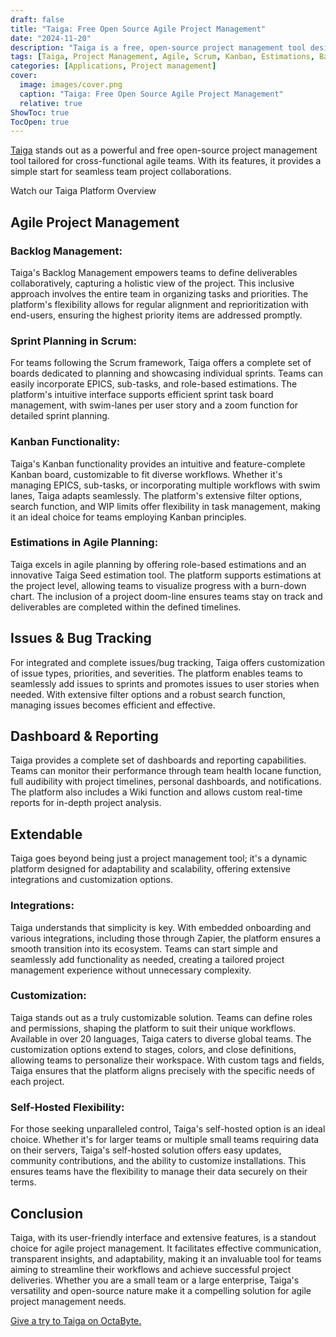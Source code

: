 ```yaml
---
draft: false
title: "Taiga: Free Open Source Agile Project Management"
date: "2024-11-20"
description: "Taiga is a free, open-source project management tool designed for agile teams. It offers features like backlog management, sprint planning, Kanban boards, agile estimations, issue tracking, customizable dashboards, and self-hosting options. Its flexibility and extensive integrations make it an ideal choice for teams looking to streamline workflows and improve project delivery."
tags: [Taiga, Project Management, Agile, Scrum, Kanban, Estimations, Backlog Management, Bug Tracking, Customization, Self-Hosting, Integrations, Open-Source]
categories: [Applications, Project management]
cover:
  image: images/cover.png
  caption: "Taiga: Free Open Source Agile Project Management"
  relative: true
ShowToc: true
TocOpen: true
---
```



[Taiga](https://octabyte.io/applications/project-management/taiga) stands out as a powerful and free open\-source project management tool tailored for cross\-functional agile teams. With its features, it provides a simple start for seamless team project collaborations.



Watch our Taiga Platform Overview



## Agile Project Management

### Backlog Management:

Taiga's Backlog Management empowers teams to define deliverables collaboratively, capturing a holistic view of the project. This inclusive approach involves the entire team in organizing tasks and priorities. The platform's flexibility allows for regular alignment and reprioritization with end\-users, ensuring the highest priority items are addressed promptly.

### Sprint Planning in Scrum:

For teams following the Scrum framework, Taiga offers a complete set of boards dedicated to planning and showcasing individual sprints. Teams can easily incorporate EPICS, sub\-tasks, and role\-based estimations. The platform's intuitive interface supports efficient sprint task board management, with swim\-lanes per user story and a zoom function for detailed sprint planning.

### Kanban Functionality:

Taiga's Kanban functionality provides an intuitive and feature\-complete Kanban board, customizable to fit diverse workflows. Whether it's managing EPICS, sub\-tasks, or incorporating multiple workflows with swim lanes, Taiga adapts seamlessly. The platform's extensive filter options, search function, and WIP limits offer flexibility in task management, making it an ideal choice for teams employing Kanban principles.

### Estimations in Agile Planning:

Taiga excels in agile planning by offering role\-based estimations and an innovative Taiga Seed estimation tool. The platform supports estimations at the project level, allowing teams to visualize progress with a burn\-down chart. The inclusion of a project doom\-line ensures teams stay on track and deliverables are completed within the defined timelines.

## Issues \& Bug Tracking

For integrated and complete issues/bug tracking, Taiga offers customization of issue types, priorities, and severities. The platform enables teams to seamlessly add issues to sprints and promotes issues to user stories when needed. With extensive filter options and a robust search function, managing issues becomes efficient and effective.

## Dashboard \& Reporting

Taiga provides a complete set of dashboards and reporting capabilities. Teams can monitor their performance through team health Iocane function, full audibility with project timelines, personal dashboards, and notifications. The platform also includes a Wiki function and allows custom real\-time reports for in\-depth project analysis.

## Extendable

Taiga goes beyond being just a project management tool; it's a dynamic platform designed for adaptability and scalability, offering extensive integrations and customization options.

### Integrations:

Taiga understands that simplicity is key. With embedded onboarding and various integrations, including those through Zapier, the platform ensures a smooth transition into its ecosystem. Teams can start simple and seamlessly add functionality as needed, creating a tailored project management experience without unnecessary complexity.

### Customization:

Taiga stands out as a truly customizable solution. Teams can define roles and permissions, shaping the platform to suit their unique workflows. Available in over 20 languages, Taiga caters to diverse global teams. The customization options extend to stages, colors, and close definitions, allowing teams to personalize their workspace. With custom tags and fields, Taiga ensures that the platform aligns precisely with the specific needs of each project.

### Self\-Hosted Flexibility:

For those seeking unparalleled control, Taiga's self\-hosted option is an ideal choice. Whether it's for larger teams or multiple small teams requiring data on their servers, Taiga's self\-hosted solution offers easy updates, community contributions, and the ability to customize installations. This ensures teams have the flexibility to manage their data securely on their terms.

## Conclusion

Taiga, with its user\-friendly interface and extensive features, is a standout choice for agile project management. It facilitates effective communication, transparent insights, and adaptability, making it an invaluable tool for teams aiming to streamline their workflows and achieve successful project deliveries. Whether you are a small team or a large enterprise, Taiga's versatility and open\-source nature make it a compelling solution for agile project management needs.

[Give a try to Taiga on OctaByte.](https://octabyte.io/applications/project-management/taiga)



